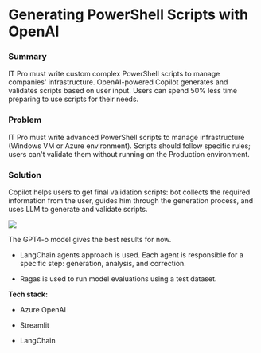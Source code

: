 # Generating PowerShell Scripts with OpenAI  
### Summary

IT Pro must write custom complex PowerShell scripts to manage companies' infrastructure. OpenAI-powered Copilot generates and validates scripts based on user input. Users can spend 50% less time preparing to use scripts for their needs.

  


### Problem

IT Pro must write advanced PowerShell scripts to manage infrastructure (Windows VM or Azure environment). Scripts should follow specific rules; users can't validate them without running on the Production environment.

  


### Solution

Copilot helps users to get final validation scripts: bot collects the required information from the user, guides him through the generation process, and uses LLM to generate and validate scripts. 

  


![](https://t9015511399.p.clickup-attachments.com/t9015511399/eadd0a34-be5f-4009-9cc5-759921d1c15a/image.png)

  


The GPT4-o model gives the best results for now.

* LangChain agents approach is used. Each agent is responsible for a specific step: generation, analysis, and correction.


* Ragas is used to run model evaluations using a test dataset.



  


**Tech stack:**

* Azure OpenAI


* Streamlit


* LangChain
